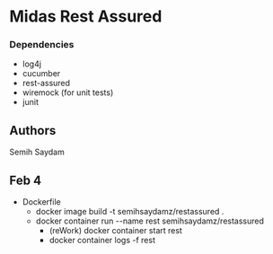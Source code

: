 # Midas Rest Assured

### Dependencies

* log4j
* cucumber
* rest-assured
* wiremock (for unit tests)
* junit

## Authors
 Semih Saydam

## Feb 4
- Dockerfile
  - docker image build -t semihsaydamz/restassured .
  - docker container run --name rest semihsaydamz/restassured
    - (reWork) docker container start rest
    - docker container logs -f rest

